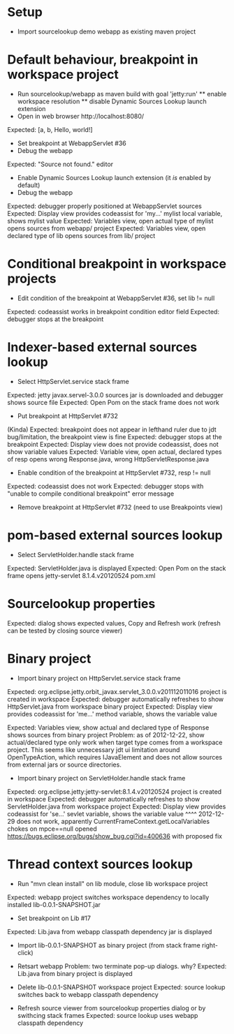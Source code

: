 # Setup

* Import sourcelookup demo webapp as existing maven project

# Default behaviour, breakpoint in workspace project

* Run sourcelookup/webapp as maven build with goal 'jetty:run'
** enable workspace resolution
** disable Dynamic Sources Lookup launch extension
* Open in web browser http://localhost:8080/

Expected: [a, b, Hello, world!]

* Set breakpoint at WebappServlet #36 
* Debug the webapp

Expected: "Source not found." editor

* Enable Dynamic Sources Lookup launch extension (it _is_ enabled by default)
* Debug the webapp

Expected: debugger properly positioned at WebappServlet sources
Expected: Display view provides codeassist for 'my...' mylist local variable, shows mylist value
Expected: Variables view, open actual type of mylist opens sources from webapp/ project
Expected: Variables view, open declared type of lib opens sources from lib/ project

# Conditional breakpoint in workspace projects

* Edit condition of the breakpoint at WebappServlet #36, set lib != null

Expected: codeassist works in breakpoint condition editor field
Expected: debugger stops at the breakpoint

# Indexer-based external sources lookup

* Select HttpServlet.service stack frame

Expected: jetty javax.servel-3.0.0 sources jar is downloaded and debugger shows source file
Expected: Open Pom on the stack frame does not work

* Put breakpoint at HttpServlet #732

(Kinda) Expected: breakpoint does not appear in lefthand ruler due to jdt bug/limitation, the breakpoint view is fine
Expected: debugger stops at the breakpoint
Expected: Display view does not provide codeassist, does not show variable values
Expected: Variable view, open actual, declared types of resp opens wrong Response.java, wrong HttpServletResponse.java

* Enable condition of the breakpoint at HttpServlet #732, resp != null

Expected: codeassist does not work
Expected: debugger stops with "unable to compile conditional breakpoint" error message 

* Remove breakpoint at HttpServlet #732 (need to use Breakpoints view)

# pom-based external sources lookup

* Select ServletHolder.handle stack frame

Expected: ServletHolder.java is displayed
Expected: Open Pom on the stack frame opens jetty-servlet 8.1.4.v20120524 pom.xml

# Sourcelookup properties

Expected: dialog shows expected values, Copy and Refresh work (refresh can be tested by closing source viewer)


# Binary project

* Import binary project on HttpServlet.service stack frame

Expected: org.eclipse.jetty.orbit_javax.servlet_3.0.0.v201112011016 project is created in workspace
Expected: debugger automatically refreshes to show HttpServlet.java from workspace binary project
Expected: Display view provides codeassist for 'me...' method variable, shows the variable value

Expected: Variables view, show actual and declared type of Response shows sources from binary project
Problem: as of 2012-12-22, show actual/declared type only work when target type comes from a workspace project.
         This seems like unnecessary jdt ui limitation around OpenTypeAction, which requires IJavaElement and
         does not allow sources from external jars or source directories.

* Import binary project on ServletHolder.handle stack frame

Expected: org.eclipse.jetty:jetty-servlet:8.1.4.v20120524 project is created in workspace
Expected: debugger automatically refreshes to show ServletHolder.java from workspace project
Expected: Display view provides codeassist for 'se...' sevlet variable, shows the variable value
     ^^^^ 2012-12-29 does not work, apparently CurrentFrameContext.getLocalVariables chokes on mpce==null
          opened https://bugs.eclipse.org/bugs/show_bug.cgi?id=400636 with proposed fix

# Thread context sources lookup

* Run "mvn clean install" on lib module, close lib workspace project

Expected: webapp project switches workspace dependency to locally installed lib-0.0.1-SNAPSHOT.jar

* Set breakpoint on Lib #17

Expected: Lib.java from webapp classpath dependency jar is displayed

* Import lib-0.0.1-SNAPSHOT as binary project (from stack frame right-click)
* Retsart webapp
Problem: two terminate pop-up dialogs. why?
Expected: Lib.java from binary project is displayed

* Delete lib-0.0.1-SNAPSHOT workspace project
Expected: source lookup switches back to webapp classpath dependency

* Refresh source viewer from sourcelookup properties dialog or by swithcing stack frames
Expected: source lookup uses webapp classpath dependency

